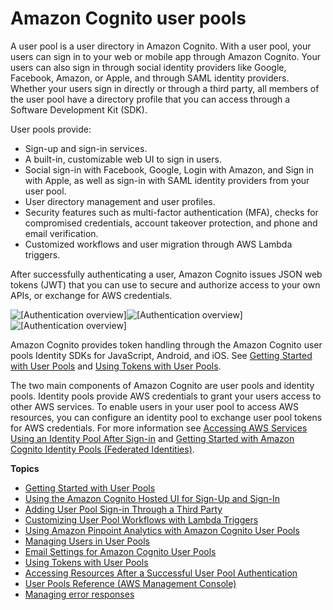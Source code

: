 # Amazon Cognito user pools<a name="cognito-user-identity-pools"></a>

A user pool is a user directory in Amazon Cognito\. With a user pool, your users can sign in to your web or mobile app through Amazon Cognito\. Your users can also sign in through social identity providers like Google, Facebook, Amazon, or Apple, and through SAML identity providers\. Whether your users sign in directly or through a third party, all members of the user pool have a directory profile that you can access through a Software Development Kit \(SDK\)\.

User pools provide:
+ Sign\-up and sign\-in services\.
+ A built\-in, customizable web UI to sign in users\.
+ Social sign\-in with Facebook, Google, Login with Amazon, and Sign in with Apple, as well as sign\-in with SAML identity providers from your user pool\.
+ User directory management and user profiles\.
+ Security features such as multi\-factor authentication \(MFA\), checks for compromised credentials, account takeover protection, and phone and email verification\.
+ Customized workflows and user migration through AWS Lambda triggers\.

After successfully authenticating a user, Amazon Cognito issues JSON web tokens \(JWT\) that you can use to secure and authorize access to your own APIs, or exchange for AWS credentials\.

![\[Authentication overview\]](http://docs.aws.amazon.com/cognito/latest/developerguide/)![\[Authentication overview\]](http://docs.aws.amazon.com/cognito/latest/developerguide/)![\[Authentication overview\]](http://docs.aws.amazon.com/cognito/latest/developerguide/)

Amazon Cognito provides token handling through the Amazon Cognito user pools Identity SDKs for JavaScript, Android, and iOS\. See [Getting Started with User Pools](getting-started-with-cognito-user-pools.md) and [Using Tokens with User Pools](amazon-cognito-user-pools-using-tokens-with-identity-providers.md)\.

The two main components of Amazon Cognito are user pools and identity pools\. Identity pools provide AWS credentials to grant your users access to other AWS services\. To enable users in your user pool to access AWS resources, you can configure an identity pool to exchange user pool tokens for AWS credentials\. For more information see [Accessing AWS Services Using an Identity Pool After Sign\-in](amazon-cognito-integrating-user-pools-with-identity-pools.md) and [Getting Started with Amazon Cognito Identity Pools \(Federated Identities\)](getting-started-with-identity-pools.md)\.

**Topics**
+ [Getting Started with User Pools](getting-started-with-cognito-user-pools.md)
+ [Using the Amazon Cognito Hosted UI for Sign\-Up and Sign\-In](cognito-user-pools-app-integration.md)
+ [Adding User Pool Sign\-in Through a Third Party](cognito-user-pools-identity-federation.md)
+ [Customizing User Pool Workflows with Lambda Triggers](cognito-user-identity-pools-working-with-aws-lambda-triggers.md)
+ [Using Amazon Pinpoint Analytics with Amazon Cognito User Pools](cognito-user-pools-pinpoint-integration.md)
+ [Managing Users in User Pools](managing-users.md)
+ [Email Settings for Amazon Cognito User Pools](user-pool-email.md)
+ [Using Tokens with User Pools](amazon-cognito-user-pools-using-tokens-with-identity-providers.md)
+ [Accessing Resources After a Successful User Pool Authentication](accessing-resources.md)
+ [User Pools Reference \(AWS Management Console\)](cognito-user-pools-getting-started-step-through-settings.md)
+ [Managing error responses](cognito-user-pool-managing-errors.md)